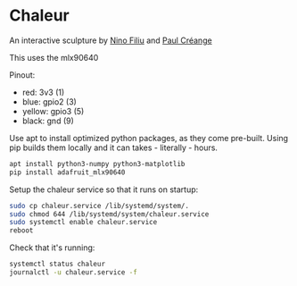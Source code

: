 # Chaleur

An interactive sculpture by [Nino Filiu](https://instagram.com/nino.filiu/) and [Paul Créange](https://www.instagram.com/paulcreange/)

This uses the mlx90640

Pinout:

- red: 3v3 (1)
- blue: gpio2 (3)
- yellow: gpio3 (5)
- black: gnd (9)

Use apt to install optimized python packages, as they come pre-built. Using pip builds them locally and it can takes - literally - hours.

```sh
apt install python3-numpy python3-matplotlib
pip install adafruit_mlx90640
```

Setup the chaleur service so that it runs on startup:

```sh
sudo cp chaleur.service /lib/systemd/system/.
sudo chmod 644 /lib/systemd/system/chaleur.service
sudo systemctl enable chaleur.service
reboot
```

Check that it's running:

```sh
systemctl status chaleur
journalctl -u chaleur.service -f
```
